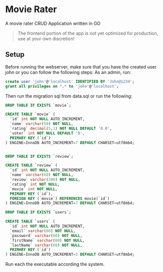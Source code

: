 # Movie Rater

A movie rater CRUD Application written in GO

> The frontend portion of the app is not yet optimized for production, use at your own discretion!

## Setup

Before running the webserver, make sure that you have the created user john or you can follow the following steps:
As an admin, run:

```sql
create user 'john'@'localhost' IDENTIFIED BY 'John@1234';
grant all privileges on *.* to 'john'@'localhost';
```

Then run the migration sql from data.sql or run the following:

```sql
DROP TABLE IF EXISTS `movie`;

CREATE TABLE `movie` (
  `id` int NOT NULL AUTO_INCREMENT,
  `name` varchar(50) NOT NULL,
  `rating` decimal(5,1) NOT NULL DEFAULT '0.0',
  `voter` int NOT NULL DEFAULT '0',
  PRIMARY KEY (`id`)
) ENGINE=InnoDB AUTO_INCREMENT=7 DEFAULT CHARSET=utf8mb4;


DROP TABLE IF EXISTS `review`;

CREATE TABLE `review` (
  `id` int NOT NULL AUTO_INCREMENT,
  `name` varchar(60) NOT NULL,
  `review` varchar(200) NOT NULL,
  `rating` int NOT NULL,
  `movie` int NOT NULL,
  PRIMARY KEY (`id`),
  FOREIGN KEY (`movie`) REFERENCES movie(`id`)
) ENGINE=InnoDB AUTO_INCREMENT=7 DEFAULT CHARSET=utf8mb4;

DROP TABLE IF EXISTS `users`;

CREATE TABLE `users` (
  `id` int NOT NULL AUTO_INCREMENT,
  `email` varchar(60) NOT NULL,
  `password` varchar(60) NOT NULL,
  `firstName` varchar(60) NOT NULL,
  `lastName` varchar(60) NOT NULL,
  PRIMARY KEY (`id`)
) ENGINE=InnoDB AUTO_INCREMENT=3 DEFAULT CHARSET=utf8mb4;

```

Run each the executable according the system.
